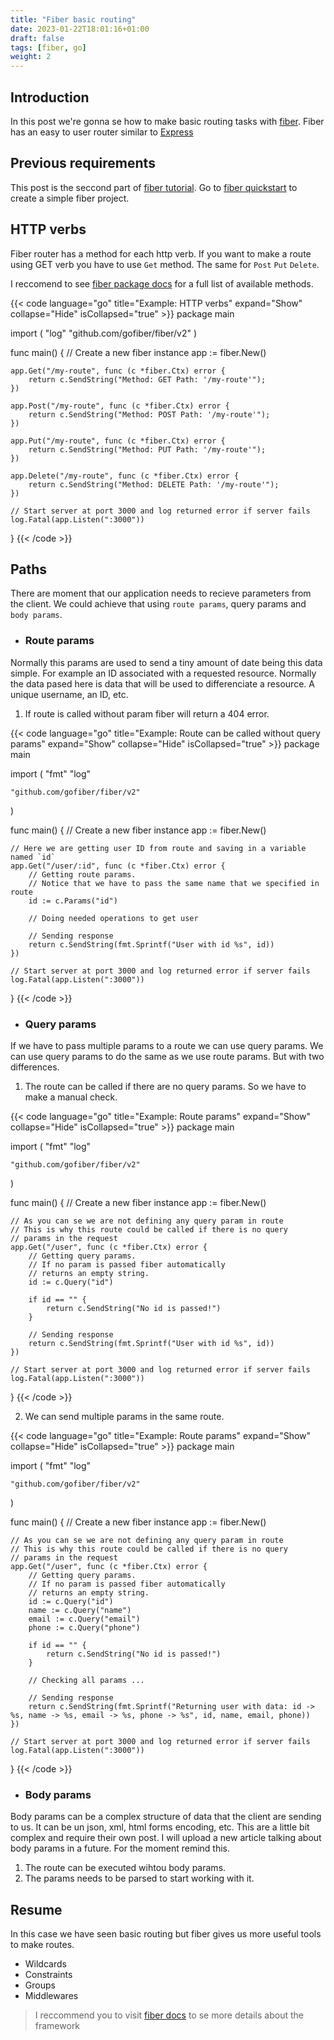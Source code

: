 ```yaml
---
title: "Fiber basic routing"
date: 2023-01-22T18:01:16+01:00
draft: false
tags: [fiber, go]
weight: 2
---
```


## Introduction
In this post we're gonna se how to make basic routing tasks with [fiber](https://gofiber.io).
Fiber has an easy to user router similar to [Express](https://expressjs.com)

## Previous requirements
This post is the seccond part of [fiber tutorial](/tags/fiber). Go to [fiber quickstart](/posts/fiber/1)
to create a simple fiber project.

## HTTP verbs
Fiber router has a method for each http verb. If you want to make
a route using GET verb you have to use `Get` method. The same for `Post` `Put` `Delete`.

I reccomend to see [fiber package docs](https://pkg.go.dev/github.com/gofiber/fiber/v2#Delete)
for a full list of available methods.

{{< code language="go" title="Example: HTTP verbs" expand="Show" collapse="Hide" isCollapsed="true" >}}
package main

import (
	"log"
	"github.com/gofiber/fiber/v2"
)

func main() {
	// Create a new fiber instance
	app := fiber.New()

	app.Get("/my-route", func (c *fiber.Ctx) error {
		return c.SendString("Method: GET Path: '/my-route'");
	})

	app.Post("/my-route", func (c *fiber.Ctx) error {
		return c.SendString("Method: POST Path: '/my-route'");
	})

	app.Put("/my-route", func (c *fiber.Ctx) error {
		return c.SendString("Method: PUT Path: '/my-route'");
	})

	app.Delete("/my-route", func (c *fiber.Ctx) error {
		return c.SendString("Method: DELETE Path: '/my-route'");
	})

	// Start server at port 3000 and log returned error if server fails
	log.Fatal(app.Listen(":3000"))
}
{{< /code >}}

## Paths
There are moment that our application needs to recieve parameters from the client.
We could achieve that using `route params`, query params and `body params`.

- ### Route params
Normally this params are used to send a tiny amount of date being this data simple.
For example an ID associated with a requested resource. Normally the data pased here
is data that will be used to differenciate a resource. A unique username, an ID, etc.

1. If route is called without param fiber will return a 404 error.

{{< code language="go" title="Example: Route can be called without query params" expand="Show" collapse="Hide" isCollapsed="true" >}}
package main

import (
	"fmt"
	"log"

	"github.com/gofiber/fiber/v2"
)

func main() {
	// Create a new fiber instance
	app := fiber.New()

	// Here we are getting user ID from route and saving in a variable named `id`
	app.Get("/user/:id", func (c *fiber.Ctx) error {
		// Getting route params.
		// Notice that we have to pass the same name that we specified in route
		id := c.Params("id")

		// Doing needed operations to get user
		
		// Sending response
		return c.SendString(fmt.Sprintf("User with id %s", id))
	})

	// Start server at port 3000 and log returned error if server fails
	log.Fatal(app.Listen(":3000"))
}
{{< /code >}}

- ### Query params
If we have to pass multiple params to a route we can use query params. We can use query params
to do the same as we use route params. But with two differences.

1. The route can be called if there are no query params. So we have to make a manual check.

{{< code language="go" title="Example: Route params" expand="Show" collapse="Hide" isCollapsed="true" >}}
package main

import (
	"fmt"
	"log"

	"github.com/gofiber/fiber/v2"
)

func main() {
	// Create a new fiber instance
	app := fiber.New()

	// As you can se we are not defining any query param in route
	// This is why this route could be called if there is no query
	// params in the request
	app.Get("/user", func (c *fiber.Ctx) error {
		// Getting query params.
		// If no param is passed fiber automatically
		// returns an empty string.
		id := c.Query("id")

		if id == "" {
			return c.SendString("No id is passed!")
		}
		
		// Sending response
		return c.SendString(fmt.Sprintf("User with id %s", id))
	})

	// Start server at port 3000 and log returned error if server fails
	log.Fatal(app.Listen(":3000"))
}
{{< /code >}}

2. We can send multiple params in the same route.

{{< code language="go" title="Example: Route params" expand="Show" collapse="Hide" isCollapsed="true" >}}
package main

import (
	"fmt"
	"log"

	"github.com/gofiber/fiber/v2"
)

func main() {
	// Create a new fiber instance
	app := fiber.New()

	// As you can se we are not defining any query param in route
	// This is why this route could be called if there is no query
	// params in the request
	app.Get("/user", func (c *fiber.Ctx) error {
		// Getting query params.
		// If no param is passed fiber automatically
		// returns an empty string.
		id := c.Query("id")
		name := c.Query("name")
		email := c.Query("email")
		phone := c.Query("phone")

		if id == "" {
			return c.SendString("No id is passed!")
		}

		// Checking all params ...
		
		// Sending response
		return c.SendString(fmt.Sprintf("Returning user with data: id -> %s, name -> %s, email -> %s, phone -> %s", id, name, email, phone))
	})

	// Start server at port 3000 and log returned error if server fails
	log.Fatal(app.Listen(":3000"))
}
{{< /code >}}

- ### Body params
Body params can be a complex structure of data that the client are sending to us.
It can be un json, xml, html forms encoding, etc. This are a little bit complex and require their own post.
I will upload a new article talking about body params in a future. For the moment remind this.

1. The route can be executed wihtou body params.
2. The params needs to be parsed to start working with it.

## Resume
In this case we have seen basic routing but fiber gives us more useful tools to make routes.

- Wildcards
- Constraints
- Groups
- Middlewares

> I reccommend you to visit [fiber docs](https://gofiber.io) to se more details about the framework
